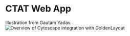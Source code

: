 # CTAT Web App
Illustration from Gautam Yadav.
![Overview of Cytoscape integration with GoldenLayout](Overview.gif "Overview of Cytoscape integration with GoldenLayout")

